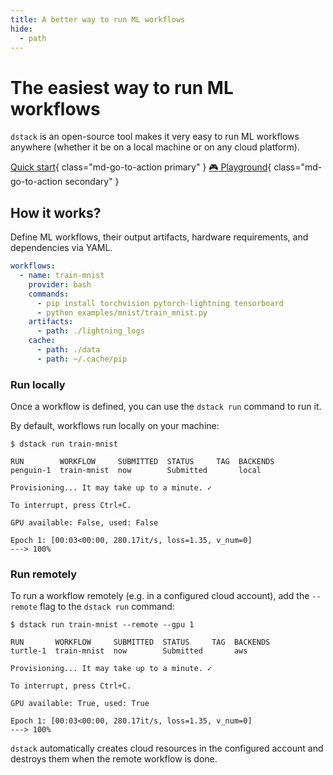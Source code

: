 ```yaml
---
title: A better way to run ML workflows
hide:
  - path
---
```


# The easiest way to run ML workflows

`dstack` is an open-source tool makes it very easy to run ML workflows anywhere (whether it be on a local machine or on any cloud platform).

[Quick start](quick-start.md){ class="md-go-to-action primary" } [:video_game: Playground](playground.md){ class="md-go-to-action secondary" }

## How it works?

Define ML workflows, their output artifacts, hardware requirements, and dependencies via YAML.

<div editor-title=".dstack/workflows/mnist.yaml"> 

```yaml
workflows:
  - name: train-mnist
    provider: bash
    commands:
      - pip install torchvision pytorch-lightning tensorboard
      - python examples/mnist/train_mnist.py
    artifacts:
      - path: ./lightning_logs
    cache:
      - path: ./data
      - path: ~/.cache/pip
```

</div>

### Run locally

Once a workflow is defined, you can use the `dstack run` command to run it. 

By default, workflows run locally on your machine:

<div class="termy">

```shell
$ dstack run train-mnist

RUN        WORKFLOW     SUBMITTED  STATUS     TAG  BACKENDS
penguin-1  train-mnist  now        Submitted       local

Provisioning... It may take up to a minute. ✓

To interrupt, press Ctrl+C.

GPU available: False, used: False

Epoch 1: [00:03<00:00, 280.17it/s, loss=1.35, v_num=0]
---> 100%
```

</div>

### Run remotely

To run a workflow remotely (e.g. in a configured cloud account), add the `--remote` flag to the `dstack run` command:

<div class="termy">

```shell
$ dstack run train-mnist --remote --gpu 1

RUN       WORKFLOW     SUBMITTED  STATUS     TAG  BACKENDS
turtle-1  train-mnist  now        Submitted       aws

Provisioning... It may take up to a minute. ✓

To interrupt, press Ctrl+C.

GPU available: True, used: True

Epoch 1: [00:03<00:00, 280.17it/s, loss=1.35, v_num=0]
---> 100%
```

</div>

`dstack` automatically creates cloud resources in the configured account and destroys them when the remote workflow is
done.